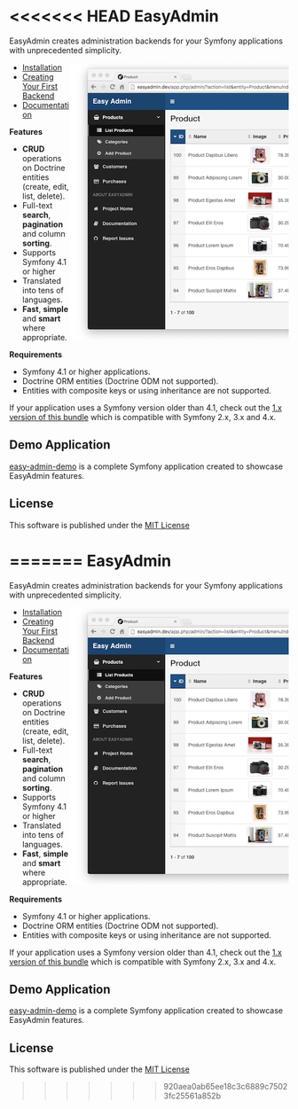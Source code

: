 <<<<<<< HEAD
EasyAdmin
=========

EasyAdmin creates administration backends for your Symfony applications with
unprecedented simplicity.

<img src="https://raw.githubusercontent.com/EasyCorp/EasyAdminBundle/master/doc/images/easyadmin-promo.png" alt="Symfony Backends created with EasyAdmin" align="right" />

* [Installation][1]
* [Creating Your First Backend][2]
* [Documentation][3]

**Features**

  * **CRUD** operations on Doctrine entities (create, edit, list, delete).
  * Full-text **search**, **pagination** and column **sorting**.
  * Supports Symfony 4.1 or higher
  * Translated into tens of languages.
  * **Fast**, **simple** and **smart** where appropriate.

**Requirements**

  * Symfony 4.1 or higher applications.
  * Doctrine ORM entities (Doctrine ODM not supported).
  * Entities with composite keys or using inheritance are not supported.

If your application uses a Symfony version older than 4.1, check out the
[1.x version of this bundle](https://github.com/EasyCorp/EasyAdminBundle/tree/1.x)
which is compatible with Symfony 2.x, 3.x and 4.x.

Demo Application
----------------

[easy-admin-demo](https://github.com/javiereguiluz/easy-admin-demo) is a complete
Symfony application created to showcase EasyAdmin features.

License
-------

This software is published under the [MIT License](LICENSE.md)

[1]: https://symfony.com/doc/current/bundles/EasyAdminBundle/book/installation.html
[2]: https://symfony.com/doc/current/bundles/EasyAdminBundle/book/your-first-backend.html
[3]: https://symfony.com/doc/current/bundles/EasyAdminBundle
=======
EasyAdmin
=========

EasyAdmin creates administration backends for your Symfony applications with
unprecedented simplicity.

<img src="https://raw.githubusercontent.com/EasyCorp/EasyAdminBundle/master/doc/images/easyadmin-promo.png" alt="Symfony Backends created with EasyAdmin" align="right" />

* [Installation][1]
* [Creating Your First Backend][2]
* [Documentation][3]

**Features**

  * **CRUD** operations on Doctrine entities (create, edit, list, delete).
  * Full-text **search**, **pagination** and column **sorting**.
  * Supports Symfony 4.1 or higher
  * Translated into tens of languages.
  * **Fast**, **simple** and **smart** where appropriate.

**Requirements**

  * Symfony 4.1 or higher applications.
  * Doctrine ORM entities (Doctrine ODM not supported).
  * Entities with composite keys or using inheritance are not supported.

If your application uses a Symfony version older than 4.1, check out the
[1.x version of this bundle](https://github.com/EasyCorp/EasyAdminBundle/tree/1.x)
which is compatible with Symfony 2.x, 3.x and 4.x.

Demo Application
----------------

[easy-admin-demo](https://github.com/javiereguiluz/easy-admin-demo) is a complete
Symfony application created to showcase EasyAdmin features.

License
-------

This software is published under the [MIT License](LICENSE.md)

[1]: https://symfony.com/doc/current/bundles/EasyAdminBundle/book/installation.html
[2]: https://symfony.com/doc/current/bundles/EasyAdminBundle/book/your-first-backend.html
[3]: https://symfony.com/doc/current/bundles/EasyAdminBundle
>>>>>>> 920aea0ab65ee18c3c6889c75023fc25561a852b
